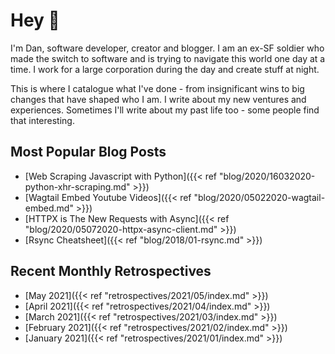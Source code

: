 # Hey 👋

I'm Dan, software developer, creator and blogger. I am an ex-SF soldier who made the switch to software and is trying to navigate this world one day at a time. I work for a large corporation during the day and create stuff at night.

This is where I catalogue what I've done - from insignificant wins to big changes that have shaped who I am. I write about my new ventures and experiences. Sometimes I'll write about my past life too - some people find that interesting.

## Most Popular Blog Posts

- [Web Scraping Javascript with Python]({{< ref "blog/2020/16032020-python-xhr-scraping.md" >}})
- [Wagtail Embed Youtube Videos]({{< ref "blog/2020/05022020-wagtail-embed.md" >}})
- [HTTPX is The New Requests with Async]({{< ref "blog/2020/05072020-httpx-async-client.md" >}})
- [Rsync Cheatsheet]({{< ref "blog/2018/01-rsync.md" >}})

## Recent Monthly Retrospectives

- [May 2021]({{< ref "retrospectives/2021/05/index.md" >}})
- [April 2021]({{< ref "retrospectives/2021/04/index.md" >}})
- [March 2021]({{< ref "retrospectives/2021/03/index.md" >}})
- [February 2021]({{< ref "retrospectives/2021/02/index.md" >}})
- [January 2021]({{< ref "retrospectives/2021/01/index.md" >}})


